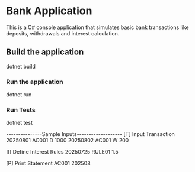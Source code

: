 # Bank Application

This is a C# console application that simulates basic bank transactions like deposits, withdrawals and interest calculation.

## Build the application
dotnet build

### Run the application
dotnet run

### Run Tests
dotnet test 


---------------Sample Inputs-------------------
[T] Input Transaction
20250801 AC001 D 1000
20250802 AC001 W 200

[I] Define Interest Rules
20250725 RULE01 1.5

[P] Print Statement
AC001 202508

